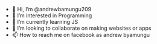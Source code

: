- 👋 Hi, I’m @andrewbamungu209
- 👀 I’m interested in Programming
- 🌱 I’m currently learning JS
- 💞️ I’m looking to collaborate on making websites or apps
- 📫 How to reach me on facebook as andrew byamungu

<!---
andrewbamungu209/andrewbamungu209 is a ✨ special ✨ repository because its `README.md` (this file) appears on your GitHub profile.
You can click the Preview link to take a look at your changes.
--->
